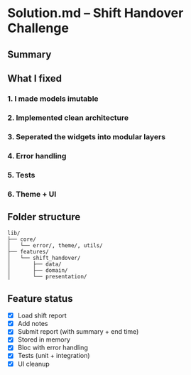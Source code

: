 # Solution.md – Shift Handover Challenge

## Summary


## What I fixed

### 1. I made models imutable


### 2. Implemented clean architecture

### 3. Seperated the widgets into modular layers

### 4. Error handling

### 5. Tests

### 6. Theme + UI

## Folder structure

```
lib/
├── core/
│   └── error/, theme/, utils/
├── features/
│   └── shift_handover/
│       ├── data/
│       ├── domain/
│       └── presentation/
```


## Feature status

* [x] Load shift report
* [x] Add notes
* [x] Submit report (with summary + end time)
* [x] Stored in memory
* [x] Bloc with error handling
* [x] Tests (unit + integration)
* [x] UI cleanup
